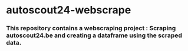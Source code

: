 # autoscout24-webscrape

### This repository contains a webscraping project : Scraping autoscout24.be and creating a dataframe using the scraped data.
